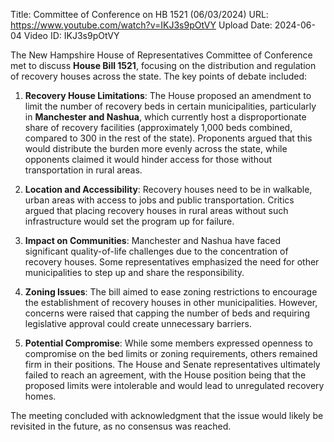 Title: Committee of Conference on HB 1521 (06/03/2024)
URL: https://www.youtube.com/watch?v=IKJ3s9pOtVY
Upload Date: 2024-06-04
Video ID: IKJ3s9pOtVY

The New Hampshire House of Representatives Committee of Conference met to discuss **House Bill 1521**, focusing on the distribution and regulation of recovery houses across the state. The key points of debate included:

1. **Recovery House Limitations**: The House proposed an amendment to limit the number of recovery beds in certain municipalities, particularly in **Manchester and Nashua**, which currently host a disproportionate share of recovery facilities (approximately 1,000 beds combined, compared to 300 in the rest of the state). Proponents argued that this would distribute the burden more evenly across the state, while opponents claimed it would hinder access for those without transportation in rural areas.

2. **Location and Accessibility**: Recovery houses need to be in walkable, urban areas with access to jobs and public transportation. Critics argued that placing recovery houses in rural areas without such infrastructure would set the program up for failure.

3. **Impact on Communities**: Manchester and Nashua have faced significant quality-of-life challenges due to the concentration of recovery houses. Some representatives emphasized the need for other municipalities to step up and share the responsibility.

4. **Zoning Issues**: The bill aimed to ease zoning restrictions to encourage the establishment of recovery houses in other municipalities. However, concerns were raised that capping the number of beds and requiring legislative approval could create unnecessary barriers.

5. **Potential Compromise**: While some members expressed openness to compromise on the bed limits or zoning requirements, others remained firm in their positions. The House and Senate representatives ultimately failed to reach an agreement, with the House position being that the proposed limits were intolerable and would lead to unregulated recovery homes.

The meeting concluded with acknowledgment that the issue would likely be revisited in the future, as no consensus was reached.